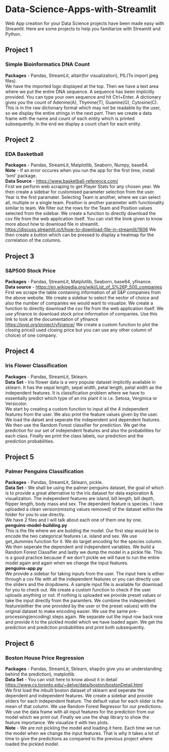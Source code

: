 # Data-Science-Apps-with-Streamlit
Web App creation for your Data Science projects have been made easy with Streamlit. Here are some projects to help you familiarize with Streamlit and Python.


## Project 1
### Simple Bioinformatics DNA Count
**Packages** - Pandas, StreamLit, altair(for visualization), PIL(To import jpeg files).  
We have the imported logo displayed at the top. Then we have a text area where we put the entire DNA sequence. A sequence has been implicitly provided. You can type your own sequence and hit Ctrl+Enter.
A dictionary gives you the count of Adenine(A), Thymine(T), Guanine(G), Cytosine(C). This is in the raw dictionary format which may not be readable by the user, so we display the entire strings in the next part. Then we create a data frame with the name and count of each entity which is printed subsequently. In the end we display a count chart for each entity.

## Project 2
### EDA Basketball
**Packages** - Pandas, StreamLit, Matplotlib, Seaborn, Numpy, base64.  
**Note** - If an error occures when you run the app for the first time, install 'lxml' package.  
**Data Source** - https://www.basketball-reference.com/  
First we perform web scraping to get Player Stats for any chosen year.
We then create a sidebar for customised parameter selection from the user. Year is the first paramater. Selecting Team is another, where we can select all, multiple or a single team. Position is another parameter with functionality similar to team.
We filter out the rows for the Team and Position values selected from the sidebar.
We create a function to directly download the csv file from the web application itself. You can visit the linnk given to know more about how to download file in streamlit.
https://discuss.streamlit.io/t/how-to-download-file-in-streamlit/1806
We then create a button which can be pressed to display a heatmap for the correlation of the columns.

## Project 3
### S&P500 Stock Price
**Packages** - Pandas, StreamLit, Matplotlib, Seaborn, base64, yfinance.  
**Data source** - https://en.wikipedia.org/wiki/List_of_S%26P_500_companies  
First we scrape the table containing information of all S&P companies from the above website. We create a sidebar to select the sector of choice and also the number of companies we would want to visualize. We create a function to directly download the csv file from the web application itself. We use yfinance to download stock price information of companies. Use this link to look at the documentation of yfinance https://pypi.org/project/yfinance/
We create a custom function to plot the closing price(I used closing price but you can use any other column of choice) of one company.

## Project 4
### Iris Flower Classification
**Packages** - Pandas, StreamLit, Sklearn.  
**Data Set** - Iris flower data is a very popular dataset implicitly available in sklearn. It has the sepal length, sepal width, petal length, petal width as the independent features. It is  classification problem where we have to essentially predict which type of an iris plant it is i.e. Setosa, Verginica or Versicolor.  
We start by creating a custom function to input all the 4 independent features from the user. We also print the feature values given by the user. We load the datset and seperate the independent and dependent features. We then use the Random Forest classifier for prediction. We get the prediction for our set of independent features and also the probabilities for each class. Finally we print the class labels, our prediction and the prediction probabilities.

## Project 5
### Palmer Penguins Classification
**Packages** - Pandas, StreamLit, Sklearn, pickle.  
**Data Set** - We shall be using the palmer penguins dataset, the goal of which is to provide a great alternative to the iris dataset for data exploration & visualization. The independent features are island, bill length, bill depth, flipper length, body mass and sex. The dependent feature is species. I have uploaded a clean version(missing values removed) of the dataset within the folder for you to use directly.  
We have 2 files and I will talk about each one of them one by one.  
**penguins-model-building.py**  
This is the file where we are building the model. Our first step would be to encode the two categorical features i.e. island and sex. We use get_dummies function for it. We do target encoding for the species column. We then seperate the dependent and independent variables. We build a Random Forest Classifier and lastly we dump the model in a pickle file. This is a good practice because if we don't pickle we will have to run the entire model again and again when we change the input features.  
**penguins-app.py**  
We provide a sidebar for taking inputs from the user. The input here is either through a csv file with all the independent features or you can directly use the sliders and the dropdowns. A sample input file is available for download for you to check out. We create a custom function to check if the user uploads anything or not. If nothing is uploaded we provide preset values or take the input directly from the paramters. We combine the independent feature(either the one provided by the user or the preset values) with the original dataset to make encoding easier. We use the same pre-processing(encoding) steps again. We separate out the input row back now and provide it to the pickled model which we have loaded again. We get the prediction and prediction probabilities and print both subsequently.

## Project 6
### Boston House Price Regression
**Packages** - Pandas, StreamLit, Sklearn, shap(to give you an understanding behind the prediction), matplotlib.  
**Data Set** - You can visit here to know about it in detail https://www.cs.toronto.edu/~delve/data/boston/bostonDetail.html  
We first load the inbuilt boston dataset of sklearn and seperate the dependent and independent features. We create a sidebar and provide sliders for each independent feature. The default value for each slider is the mean of that column. We use Random Forest Regressor for our predictions. We use the data frame with all input features for the prediction from our model which we print out. Finally we use the shap library to show the feature importance. We visualize it with two plots.  
**Note** - We are not pickling the model and loading it here. Each time we run the model when we change the input features. That is why it takes a lot of time to give the predictions as compared to the previous project where loaded the pickled model. 
